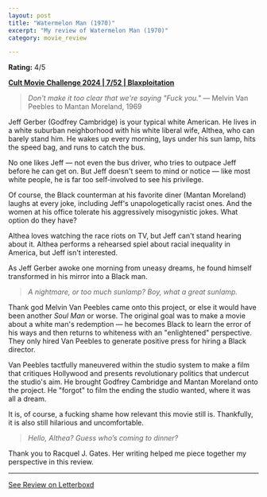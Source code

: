 ```yaml
---
layout: post
title: "Watermelon Man (1970)"
excerpt: "My review of Watermelon Man (1970)"
category: movie_review

---
```


**Rating:** 4/5

<b><a href="https://boxd.it/rIGbC/detail">Cult Movie Challenge 2024 | 7/52 | Blaxploitation</a></b>

<blockquote><i>Don't make it too clear that we're saying "Fuck you."</i> — Melvin Van Peebles to Mantan Moreland, 1969</blockquote>

Jeff Gerber (Godfrey Cambridge) is your typical white American. He lives in a white suburban neighborhood with his white liberal wife, Althea, who can barely stand him. He wakes up every morning, lays under his sun lamp, hits the speed bag, and runs to catch the bus.

No one likes Jeff — not even the bus driver, who tries to outpace Jeff before he can get on. But Jeff doesn't seem to mind or notice — like most white people, he is far too self-involved to see his privilege.

Of course, the Black counterman at his favorite diner (Mantan Moreland) laughs at every joke, including Jeff's unapologetically racist ones. And the women at his office tolerate his aggressively misogynistic jokes. What option do they have?

Althea loves watching the race riots on TV, but Jeff can't stand hearing about it. Althea performs a rehearsed spiel about racial inequality in America, but Jeff isn't interested.

As Jeff Gerber awoke one morning from uneasy dreams, he found himself transformed in his mirror into a Black man.

<blockquote><i>A nightmare, or too much sunlamp? Boy, what a great sunlamp.</i></blockquote>

Thank god Melvin Van Peebles came onto this project, or else it would have been another <i>Soul Man</i> or worse. The original goal was to make a movie about a white man's redemption — he becomes Black to learn the error of his ways and then returns to whiteness with an "enlightened" perspective. They only hired Van Peebles to generate positive press for hiring a Black director.

Van Peebles tactfully maneuvered within the studio system to make a film that critiques Hollywood and presents revolutionary politics that undercut the studio's aim. He brought Godfrey Cambridge and Mantan Moreland onto the project. He "forgot" to film the ending the studio wanted, where it was all a dream.

It is, of course, a fucking shame how relevant this movie still is. Thankfully, it is also still hilarious and uncomfortable.

<blockquote><i>Hello, Althea? Guess who’s coming to dinner?</i></blockquote>

Thank you to Racquel J. Gates. Her writing helped me piece together my perspective in this review.

<hr>

[See Review on Letterboxd](https://boxd.it/5OQKWz)
